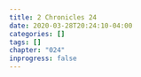 ```yaml
---
title: 2 Chronicles 24
date: 2020-03-28T20:24:10-04:00
categories: []
tags: []
chapter: "024"
inprogress: false
---
```



